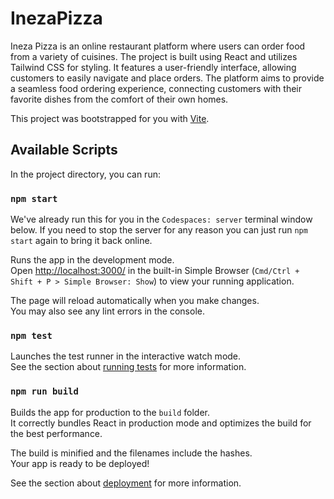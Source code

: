 # InezaPizza

Ineza Pizza is an online restaurant platform where users can order food from a variety of cuisines.
The project is built using React and utilizes Tailwind CSS for styling. It features a user-friendly interface, allowing customers to easily navigate and place orders. The platform aims to provide a seamless food ordering experience, connecting customers with their favorite dishes from the comfort of their own homes.

This project was bootstrapped for you with [Vite](https://vitejs.dev/).

## Available Scripts

In the project directory, you can run:

### `npm start`

We've already run this for you in the `Codespaces: server` terminal window below. If you need to stop the server for any reason you can just run `npm start` again to bring it back online.

Runs the app in the development mode.\
Open [http://localhost:3000/](http://localhost:3000/) in the built-in Simple Browser (`Cmd/Ctrl + Shift + P > Simple Browser: Show`) to view your running application.

The page will reload automatically when you make changes.\
You may also see any lint errors in the console.

### `npm test`

Launches the test runner in the interactive watch mode.\
See the section about [running tests](https://facebook.github.io/create-react-app/docs/running-tests) for more information.

### `npm run build`

Builds the app for production to the `build` folder.\
It correctly bundles React in production mode and optimizes the build for the best performance.

The build is minified and the filenames include the hashes.\
Your app is ready to be deployed!

See the section about [deployment](https://facebook.github.io/create-react-app/docs/deployment) for more information.
